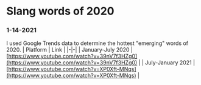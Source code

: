 # Slang words of 2020

### 1-14-2021
I used Google Trends data to determine the hottest "emerging" words of 2020.
| Platform | Link |
|-|-|
| January-July 2020 | [https://www.youtube.com/watch?v=39nV7f3HZg0](https://www.youtube.com/watch?v=39nV7f3HZg0) |
| July-January 2021 | [https://www.youtube.com/watch?v=XP0Xft-MNqs](https://www.youtube.com/watch?v=XP0Xft-MNqs) |
